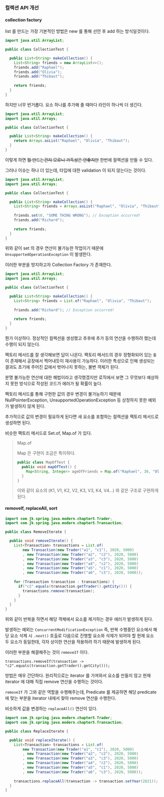 ### 컬렉션 API 개선

#### collection factory

list 를 만드는 가장 기본적인 방법은 new 를 통해 선언 후 add 하는 방식일것이다.

```java
import java.util.ArrayList;

public class CollectionTest {

  public List<String> makeCollection() {
    List<String> friends = new ArrayList<>();
    friends.add("Raphael");
    friends.add("Olivia");
    friends.add("Thibaut");
    
    return friends;
  }
}
```

하지만 너무 번거롭다. 요소 하나를 추가해 줄 때마다 라인이 하나씩 더 생긴다.

```java
import java.util.ArrayList;
import java.util.Arrays;

public class CollectionTest {

  public List<String> makeCollection() {
    return Arrays.asList("Raphael", "Olivia", "Thibaut");
  }
}
```

이렇게 하면 ~~뭘 만드는건지 모르니 가독성은 안좋지만~~ 한번에 컬렉션을 만들 수 있다.

그러나 이슈는 하나 더 있는데, 타입에 대한 validation 이 되지 않는다는 것이다.

```java
import java.util.ArrayList;
import java.util.Arrays;

public class CollectionTest {

  public List<String> makeCollection() {
    List<String> friends = Arrays.asList("Raphael", "Olivia", "Thibaut");
    
    friends.set(0, "SOME THING WRONG"); // Exception occurred!
    friends.add("Richard");
    
    return friends;
  }
}
```

위와 같이 set 의 경우 연산이 불가능한 작업이기 때문에 `UnsupportedOperationException` 이 발생한다.

이러한 부분을 방지하고자 Collection Factory 가 존재한다.

```java
import java.util.ArrayList;
import java.util.Arrays;

public class CollectionTest {

  public List<String> makeCollection() {
    List<String> friends = List.of("Raphael", "Olivia", "Thibaut");
    
    friends.add("Richard"); // Exception occurred!
    
    return friends;
  }
}
```

뭔가 이상하다. 정상적인 컬렉션을 생성했고 추후에 추가 등의 연산을 수행하려 했는데 수행이 되지 않는다.

팩토리 메서드를 잘 생각해보면 답이 나온다. 팩토리 메서드의 경우 정형화되어 있는 `틀`이 존재해서 공장에서 찍어내듯이 재사용이 가능하다.
이러한 특성으로 인해 생성되는 결과도 초기에 주어진 값에서 벗어나지 못하는, 불변 객체가 된다.

분명 불가능한 연산에 대한 해법이라고 생각했겠지만 로직에서 보면 그 무엇보다 예상하지 못한 방식으로 작성된 코드가 에러가 될 확률이 높다.

팩토리 메서드를 통해 구현한 값의 경우 변경이 불가능하기 때문에 NullPointerException, UnsupportedOperationException 등
상정하지 못한 예외가 발생하지 않게 된다.

추가적으로 값의 변경이 필요하게 된다면 새 요소를 포함하는 컬렉션을 팩토리 메서드로 생성하면 된다.

비슷한 팩토리 메서드로 Set.of, Map.of 가 있다.

> Map.of
> 
> Map 은 구현이 조금은 특이하다.
> 
> ```java
> public class MapOfTest {
>   public void mapOfTest() {
>     Map<String, Integer> ageOfFriends = Map.of("Raphael", 30, "Olivia", 25, "Thibaut", 26);
>   }
> }
> ```
> 이와 같이 요소의 (K1, V1, K2, V2, K3, V3, K4, V4...) 와 같은 구조로 구현하게 된다.

#### removeIf, replaceAll, sort

```java
import com.jk.spring.java.modern.chapter5.Trader;
import com.jk.spring.java.modern.chapter5.Transaction;

public class RemoveIterate {

  public void removeIterate() {
    List<Transaction> transactions = List.of(
        new Transaction(new Trader("a1", "c1"), 2020, 5000)
        , new Transaction(new Trader("a2", "c2"), 2020, 5000)
        , new Transaction(new Trader("a3", "c3"), 2020, 5000)
        , new Transaction(new Trader("a4", "c2"), 2020, 5000)
        , new Transaction(new Trader("a5", "c1"), 2020, 5000)
        , new Transaction(new Trader("a6", "c3"), 2020, 5000));
    
    for (Transaction transaction : transactions) {
      if("c2".equals(transaction.getTrader().getCity())) {
        transactions.remove(transaction);
      }
    }
  }
}
```

위와 같이 반복을 하면서 해당 객체에서 요소를 제거하는 경우 에러가 발생하게 된다.

발생하는 예외는 `ConcurrentModificationException` 즉, 반복 수행중인 요소에서 해당 요소 삭제 시 `.next()` 호출로 다음으로 진행할 요소와 삭제가 되어야 할 현재 요소 두 요소가 동일한데,
각자 상이한 연산을 적용하려 하기 때문에 발생하게 된다.

이러한 부분을 해결해주는 것이 `removeIf` 이다.

`transactions.removeIf(transaction -> "c2".equals(transaction.getTrader().getCity()));`

방법은 매우 간단하다. 원리적으로는 iterator 를 가져와서 요소를 만들지 않고 현재 iterator 에 대해 직접 remove 연산을 수행하는 것이다.

`removeIf` 가 그와 같은 역할을 수행해주는데, Predicate 를 제공하면 해당 predicate 에 맞는 부분을 iterator 내에서 찾아 remove
연산을 수행한다.

비슷하게 값을 변경하는 `replaceAll()` 연산이 있다.

```java
import com.jk.spring.java.modern.chapter5.Trader;
import com.jk.spring.java.modern.chapter5.Transaction;

public class ReplaceIterate {

  public void replaceIterate() {
    List<Transaction> transactions = List.of(
        new Transaction(new Trader("a1", "c1"), 2020, 5000)
        , new Transaction(new Trader("a2", "c2"), 2020, 5000)
        , new Transaction(new Trader("a3", "c3"), 2020, 5000)
        , new Transaction(new Trader("a4", "c2"), 2020, 5000)
        , new Transaction(new Trader("a5", "c1"), 2020, 5000)
        , new Transaction(new Trader("a6", "c3"), 2020, 5000));
    
    transactions.replaceAll(transaction -> transaction.setYear(2021));
  }
}
```